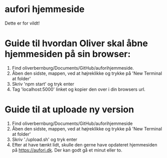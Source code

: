 # aufori hjemmeside

Dette er for vildt!

# Guide til hvordan Oliver skal åbne hjemmesiden på sin browser:

1) Find oliverbernburg/Documents/GitHub/auforihjemmeside.
2) Åben den sidste, mappen, ved at højreklikke og trykke på 'New Terminal at folder'
3) Skriv 'npm start' og tryk enter
4) Tag 'localhost:5000' linket og kopier den over i din browsers url.

# Guide til at uploade ny version

1) Find oliverbernburg/Documents/GitHub/auforihjemmeside
2) Åben den sidste, mappen, ved at højreklikke og trykke på 'New Terminal at folder'
3) Skriv './upload.sh' og tryk enter
4) Efter at have tænkt lidt, skulle den gerne have opdateret hjemmesiden på https://aufori.dk. Der kan godt gå et minut eller to.
